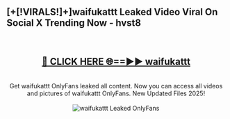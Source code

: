 <h2>[+[!VIRALS!]+]waifukattt Leaked Video Viral On Social X Trending Now - hvst8</h2>
<br>
<div align="center">
<h2><a href="https://libra.edu.pl?waifukattt" rel="nofollow">🔴 CLICK HERE 🌐==►► waifukattt</a></h2>
<br>
Get waifukattt OnlyFans leaked all content. Now you can access all videos and pictures of waifukattt OnlyFans. New Updated Files 2025!
<br>
<br>
<a href="https://libra.edu.pl?waifukattt" rel="nofollow" data-target="animated-image.originalLink"><img src="https://i.ibb.co.com/WyWwxjT/player-gif2.gif" alt="waifukattt Leaked OnlyFans" style="max-width: 100%; display: inline-block;" data-target="animated-image.originalImage"></a>
</div>
<br>